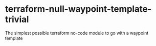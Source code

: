 # terraform-null-waypoint-template-trivial

The simplest possible terraform no-code module to go with a waypoint template

